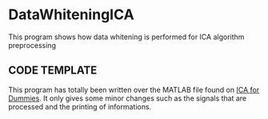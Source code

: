 # DataWhiteningICA
This program shows how data whitening is performed for ICA algorithm preprocessing

## CODE TEMPLATE
This program has totally been written over the MATLAB file found on [ICA for Dummies](http://arnauddelorme.com/ica_for_dummies/).
It only gives some minor changes such as the signals that are processed and the printing of informations.